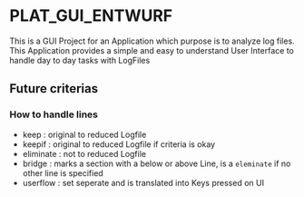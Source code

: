 # PLAT_GUI_ENTWURF
This is a GUI Project for an Application which purpose is to analyze log files.
This Application provides a simple and easy to understand User Interface to handle day to day tasks with LogFiles


## Future criterias
### How to handle lines
- keep : original to reduced Logfile
- keepif : original to reduced Logfile if criteria is okay
- eliminate : not to reduced Logfile
- bridge : marks a section with a below or above Line, is a ```eleminate``` if no other line is specified
- userflow : set seperate and is translated into Keys pressed on UI
